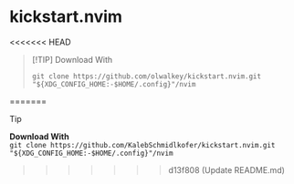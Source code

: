 # kickstart.nvim

<<<<<<< HEAD
> [!TIP] Download With
>
> ```
> git clone https://github.com/olwalkey/kickstart.nvim.git "${XDG_CONFIG_HOME:-$HOME/.config}"/nvim
>
> ```
=======

> [!TIP]
> **Download With**  
> ```git clone https://github.com/KalebSchmidlkofer/kickstart.nvim.git "${XDG_CONFIG_HOME:-$HOME/.config}"/nvim```

>>>>>>> d13f808 (Update README.md)
